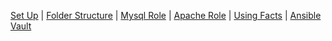 [Set Up](doc/SetUp.md) | [Folder Structure](doc/lab-001.md) | [Mysql Role](doc/lab-002.md) | [Apache Role](doc/lab-003.md) | [Using Facts](doc/lab-004.md) | [Ansible Vault](doc/lab-005.md)
